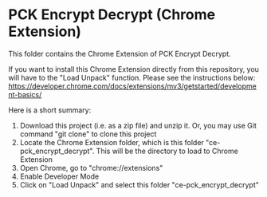 PCK Encrypt Decrypt (Chrome Extension)
=

This folder contains the Chrome Extension of PCK Encrypt Decrypt.<br/>

If you want to install this Chrome Extension directly from this repository, you will have to the "Load Unpack" function.
Please see the instructions below:<br/>
https://developer.chrome.com/docs/extensions/mv3/getstarted/development-basics/

Here is a short summary:<br/>
1) Download this project (i.e. as a zip file) and unzip it. Or, you may use Git command "git clone" to clone this project<br/>
2) Locate the Chrome Extension folder, which is this folder "ce-pck_encrypt_decrypt". This will be the directory to load to Chrome Extension<br/>
3) Open Chrome, go to "chrome://extensions"<br/>
4) Enable Developer Mode<br/>
5) Click on "Load Unpack" and select this folder "ce-pck_encrypt_decrypt"<br/>
